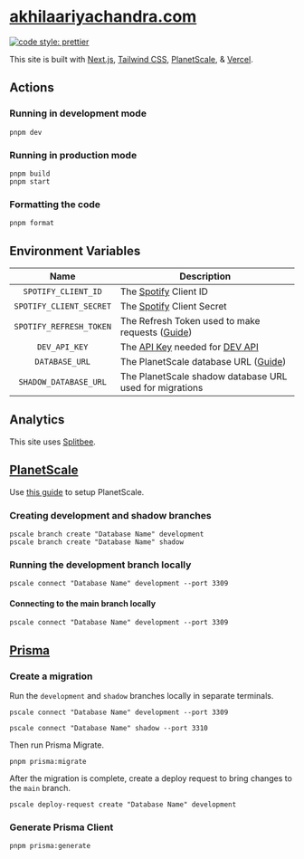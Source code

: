 # [akhilaariyachandra.com](https://akhilaariyachandra.com/)

[![code style: prettier](https://img.shields.io/badge/code_style-prettier-ff69b4.svg?style=flat-square)](https://github.com/prettier/prettier)

This site is built with [Next.js](https://nextjs.org/), [Tailwind CSS](https://tailwindcss.com/), [PlanetScale](https://planetscale.com/), & [Vercel](https://vercel.com/home).

## Actions

### Running in development mode

```shell
pnpm dev
```

### Running in production mode

```shell
pnpm build
pnpm start
```

### Formatting the code

```shell
pnpm format
```

## Environment Variables

|          Name           | Description                                                                                                                 |
| :---------------------: | --------------------------------------------------------------------------------------------------------------------------- |
|   `SPOTIFY_CLIENT_ID`   | The [Spotify](https://developer.spotify.com/) Client ID                                                                     |
| `SPOTIFY_CLIENT_SECRET` | The [Spotify](https://developer.spotify.com/) Client Secret                                                                 |
| `SPOTIFY_REFRESH_TOKEN` | The Refresh Token used to make requests ([Guide](https://leerob.io/blog/spotify-api-nextjs))                                |
|      `DEV_API_KEY`      | The [API Key](https://docs.forem.com/api/#section/Authentication/api_key) needed for [DEV API](https://docs.forem.com/api/) |
|     `DATABASE_URL`      | The PlanetScale database URL ([Guide](https://davidparks.dev/blog/planetscale-deployment-with-prisma/))                     |
|  `SHADOW_DATABASE_URL`  | The PlanetScale shadow database URL used for migrations                                                                     |

## Analytics

This site uses [Splitbee](https://splitbee.io/).

## [PlanetScale](https://planetscale.com/)

Use [this guide](https://davidparks.dev/blog/planetscale-deployment-with-prisma/) to setup PlanetScale.

### Creating development and shadow branches

```shell
pscale branch create "Database Name" development
pscale branch create "Database Name" shadow
```

### Running the development branch locally

```shell
pscale connect "Database Name" development --port 3309
```

#### Connecting to the main branch locally

```shell
pscale connect "Database Name" development --port 3309
```

## [Prisma](https://www.prisma.io/)

### Create a migration

Run the `development` and `shadow` branches locally in separate terminals.

```shell
pscale connect "Database Name" development --port 3309
```

```shell
pscale connect "Database Name" shadow --port 3310
```

Then run Prisma Migrate.

```shell
pnpm prisma:migrate
```

After the migration is complete, create a deploy request to bring changes to the `main` branch.

```shell
pscale deploy-request create "Database Name" development
```

### Generate Prisma Client

```shell
pnpm prisma:generate
```
